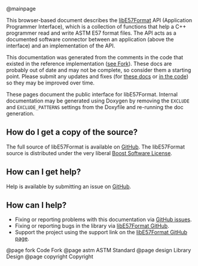 @mainpage

This browser-based document describes the [libE57Format](https://github.com/asmaloney/libE57Format) API (Application Programmer Interface), which is a collection of functions that help a C++ programmer read and write ASTM E57 format files. The API acts as a documented software connector between an application (above the interface) and an implementation of the API.

This documentation was generated from the comments in the code that existed in the reference implementation ([see Fork](#fork)). These docs are probably out of date and may not be complete, so consider them a starting point. Please submit any updates and fixes (for [these docs](https://github.com/asmaloney/libE57Format-docs/issues) or [in the code](https://github.com/asmaloney/libE57Format/issues)) so they may be improved over time.

These pages document the public interface for libE57Format. Internal documentation may be generated using Doxygen by removing the `EXCLUDE` and `EXCLUDE_PATTERNS` settings from the Doxyfile and re-running the doc generation.

## How do I get a copy of the source?

The full source of libE57Format is available on [GitHub](https://github.com/asmaloney/libE57Format). The libE57Format source is distributed under the very liberal [Boost Software License](https://opensource.org/licenses/BSL-1.0).

## How can I get help?

Help is available by submitting an issue on [GitHub](https://github.com/asmaloney/libE57Format/issues).

## How can I help?

- Fixing or reporting problems with this documentation via [GitHub issues](https://github.com/asmaloney/libE57Format-docs/issues).
- Fixing or reporting bugs in the library via [libE57Format GitHub](https://github.com/asmaloney/libE57Format/issues).
- Support the project using the support link on the [libE57Format GitHub page](https://github.com/asmaloney/libE57Format).

@page fork Code Fork
@page astm ASTM Standard
@page design Library Design
@page copyright Copyright
